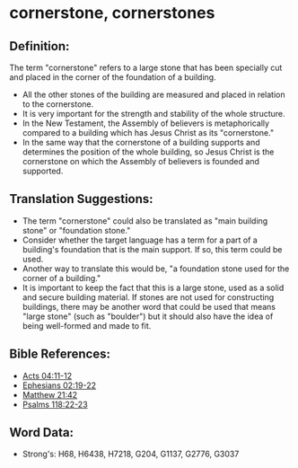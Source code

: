 # cornerstone, cornerstones #

## Definition: ##

The term "cornerstone" refers to a large stone that has been specially cut and placed in the corner of the foundation of a building. 

* All the other stones of the building are measured and placed in relation to the cornerstone.
* It is very important for the strength and stability of the whole structure.
* In the New Testament, the Assembly of believers is metaphorically compared to a building which has Jesus Christ as its "cornerstone."
* In the same way that the cornerstone of a building supports and determines the position of the whole building, so Jesus Christ is the cornerstone on which the Assembly of believers is founded and supported.

## Translation Suggestions: ##

* The term "cornerstone" could also be translated as "main building stone" or "foundation stone."
* Consider whether the target language has a term for a part of a building's foundation that is the main support. If so, this term could be used.
* Another way to translate this would be, "a foundation stone used for the corner of a building."
* It is important to keep the fact that this is a large stone, used as a solid and secure building material. If stones are not used for constructing buildings, there may be another word that could be used that means "large stone" (such as "boulder")  but it should also have the idea of being well-formed and made to fit.

## Bible References: ##

* [Acts 04:11-12](rc://en/tn/help/act/04/11)
* [Ephesians 02:19-22](rc://en/tn/help/eph/02/19)
* [Matthew 21:42](rc://en/tn/help/mat/21/42)
* [Psalms 118:22-23](rc://en/tn/help/psa/118/022)


## Word Data: ##

* Strong's: H68, H6438, H7218, G204, G1137, G2776, G3037
